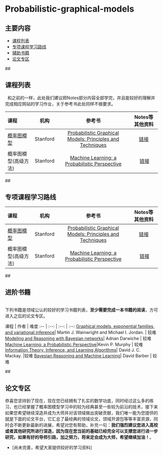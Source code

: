 # Probabilistic-graphical-models

## 主要内容
   
- [课程列表](#curriculum)
- [专项课程学习路线](#special_course_learning)
- [辅助书籍](#advanced_books)
- [论文专区](#papers_reading)

##<h2 id="curriculum">课程列表</h2>
    和之前的一样，此处我们建议把Notes部分内容全部学完，并且能较好的理解并完成相应网站的学习作业，关于参考书此处同样不做要求。

课程 | 机构 | 参考书 | Notes等其他资料
:-- | :--: | :--: | :--:
[概率图模型](https://www.youtube.com/watch?v=WPSQfOkb1M8&list=PL50E6E80E8525B59C)| Stanford | [Probabilistic Graphical Models: Principles and Techniques](https://github.com/JimmyLin192/GraphicalModel/blob/master/Probabilistic%20Graphical%20Models%20Principles%20and%20Techniques.pdf) |[链接](http://cs.stanford.edu/~ermon/cs228/index.html)
概率图模型(高级方法)| Stanford | [Machine Learning: a Probabilistic Perspective](https://www.amazon.com/Machine-Learning-Probabilistic-Perspective-Computation/dp/0262018020/ref=sr_1_2?ie=UTF8&qid=1336857747&sr=8-2) |  [链接](https://sites.google.com/site/cs228tspring2012/)

##<h2 id="special_course_learning">专项课程学习路线</h2>

课程 | 机构 | 参考书 | Notes等其他资料
:-- | :--: | :--: | :--:
[概率图模型](https://www.youtube.com/watch?v=WPSQfOkb1M8&list=PL50E6E80E8525B59C)| Stanford | [Probabilistic Graphical Models: Principles and Techniques](https://github.com/JimmyLin192/GraphicalModel/blob/master/Probabilistic%20Graphical%20Models%20Principles%20and%20Techniques.pdf) |[链接](http://cs.stanford.edu/~ermon/cs228/index.html)
概率图模型(高级方法)| Stanford | [Machine Learning: a Probabilistic Perspective](https://www.amazon.com/Machine-Learning-Probabilistic-Perspective-Computation/dp/0262018020/ref=sr_1_2?ie=UTF8&qid=1336857747&sr=8-2) |  [链接](https://sites.google.com/site/cs228tspring2012/)


##<h2 id="auxiliary_course">进阶书籍</h2>  
   下列书籍是领域公认的较好的学习书籍列表，**至少需要完成一本书籍的阅读**，方可进入之后的论文专区。

课程 | 作者 | 难度
:-- | :--: | :--: | :--:
[Graphical models, exponential families, and variational inference](https://people.eecs.berkeley.edu/~wainwrig/Papers/WaiJor08_FTML.pdf)| Martin J. Wainwright and Michael I. Jordan. | 较难
[Modeling and Reasoning with Bayesian networks](https://www.amazon.com/Modeling-Reasoning-Bayesian-Networks-Darwiche/dp/0521884381)| Adnan Darwiche | 较难
[Machine Learning: a Probabilistic Perspective](https://www.amazon.com/Machine-Learning-Probabilistic-Perspective-Computation/dp/0262018020/ref=sr_1_1?s=books&ie=UTF8&qid=1479202414&sr=1-1&keywords=Machine+Learning%3A+a+Probabilistic+Perspective)|Kevin P. Murphy | 较难
[Information Theory, Inference, and Learning Algorithms](http://www.inference.phy.cam.ac.uk/mackay/itila/book.html)| David J. C. Mackay. |较难
[Bayesian Reasoning and Machine Learning](https://www.amazon.com/Bayesian-Reasoning-Machine-Learning-Barber/dp/0521518148/ref=sr_1_1?s=books&ie=UTF8&qid=1479202565&sr=1-1&keywords=Bayesian+Reasoning+and+Machine+Learning)| David Barber | 较难



##<h2 id="papers_reading">论文专区</h2>
  恭喜您坚持到了现在，现在您已经拥有了扎实的数学功底，同时经过这么多的练习，也已经掌握了概率图模型学习中的较为经典甚至一些较为前沿的技术，接下来如果您希望继续深造并成为大师并对该领域做出突破贡献，我们唯一能为您提供的就是下面的论文平台，它汇总了最经典的领域论文，领域开源包等等丰富资源，同时会不断更新最新的进展，希望对您有帮助，补充一句：**我们强烈建议您进入高校或者其他研究所进行深造，因为现在您当前的基础已经完全可以支撑您进行进一步研究，如果有好的导师引路，加之努力，将来定会成为大师，希望继续加油！**。

- [尚未完善，希望大家提供较好的学习资料]




